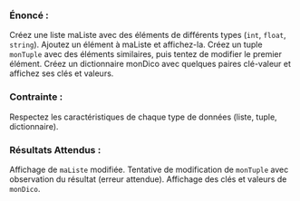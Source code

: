 

### Énoncé :

Créez une liste maListe avec des éléments de différents types (```int```, ```float```, ```string```). Ajoutez un élément à maListe et affichez-la.
Créez un tuple ```monTuple``` avec des éléments similaires, puis tentez de modifier le premier élément.
Créez un dictionnaire monDico avec quelques paires clé-valeur et affichez ses clés et valeurs.
   
### Contrainte : 

Respectez les caractéristiques de chaque type de données (liste, tuple, dictionnaire).

### Résultats Attendus :

Affichage de ```maListe``` modifiée.
Tentative de modification de ```monTuple``` avec observation du résultat (erreur attendue).
Affichage des clés et valeurs de ```monDico```.